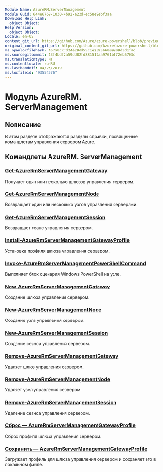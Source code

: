 ```yaml
---
Module Name: AzureRM.ServerManagement
Module Guid: 644e6769-1030-4b92-a23d-ec58e9ebf3aa
Download Help Link:
  object Object: 
Help Version:
  object Object: 
Locale: en-US
content_git_url: https://github.com/Azure/azure-powershell/blob/preview/src/ResourceManager/ServerManagement/Commands.ServerManagement/help/AzureRM.ServerManagement.md
original_content_git_url: https://github.com/Azure/azure-powershell/blob/preview/src/ResourceManager/ServerManagement/Commands.ServerManagement/help/AzureRM.ServerManagement.md
ms.openlocfilehash: 467a0cc7d24e29dd55c1e259566009809d3d1f4c
ms.sourcegitcommit: 43f4bdf2a59dd82fd881512aa9761bf72eb5703c
ms.translationtype: MT
ms.contentlocale: ru-RU
ms.lasthandoff: 04/23/2019
ms.locfileid: "93554676"
---
```

# Модуль AzureRM. ServerManagement
## Nописание
В этом разделе отображаются разделы справки, посвященные командлетам управления сервером Azure.

## Командлеты AzureRM. ServerManagement
### [Get-AzureRmServerManagementGateway](Get-AzureRmServerManagementGateway.md)
Получает один или несколько шлюзов управления сервером.

### [Get-AzureRmServerManagementNode](Get-AzureRmServerManagementNode.md)
Возвращает один или несколько узлов управления серверами.

### [Get-AzureRmServerManagementSession](Get-AzureRmServerManagementSession.md)
Возвращает сеанс управления сервером.

### [Install-AzureRmServerManagementGatewayProfile](Install-AzureRmServerManagementGatewayProfile.md)
Установка профиля шлюза управления сервером.

### [Invoke-AzureRmServerManagementPowerShellCommand](Invoke-AzureRmServerManagementPowerShellCommand.md)
Выполняет блок сценария Windows PowerShell на узле.

### [New-AzureRmServerManagementGateway](New-AzureRmServerManagementGateway.md)
Создание шлюза управления сервером.

### [New-AzureRmServerManagementNode](New-AzureRmServerManagementNode.md)
Создание узла управления сервером.

### [New-AzureRmServerManagementSession](New-AzureRmServerManagementSession.md)
Создание сеанса управления сервером.

### [Remove-AzureRmServerManagementGateway](Remove-AzureRmServerManagementGateway.md)
Удаляет шлюз управления сервером.

### [Remove-AzureRmServerManagementNode](Remove-AzureRmServerManagementNode.md)
Удаляет узел управления сервером.

### [Remove-AzureRmServerManagementSession](Remove-AzureRmServerManagementSession.md)
Удаление сеанса управления сервером.

### [Сброс — AzureRmServerManagementGatewayProfile](Reset-AzureRmServerManagementGatewayProfile.md)
Сброс профиля шлюза управления сервером.

### [Сохранить — AzureRmServerManagementGatewayProfile](Save-AzureRmServerManagementGatewayProfile.md)
Загружает профиль для шлюза управления сервером и сохраняет его в локальном файле.

